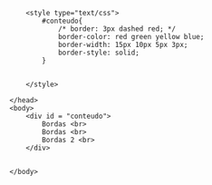 <!DOCTYPE html>
<html>
	<head>
		<title>Bordas</title>
		<meta charset="utf-8">

		<style type="text/css">
			#conteudo{
				/* border: 3px dashed red; */
				border-color: red green yellow blue;
				border-width: 15px 10px 5px 3px;
				border-style: solid;
			}
			

		</style>

	</head>
	<body>
		<div id = "conteudo">
			Bordas <br>
			Bordas <br>
			Bordas 2 <br>
		</div>
	    
		
	</body>
</html>
